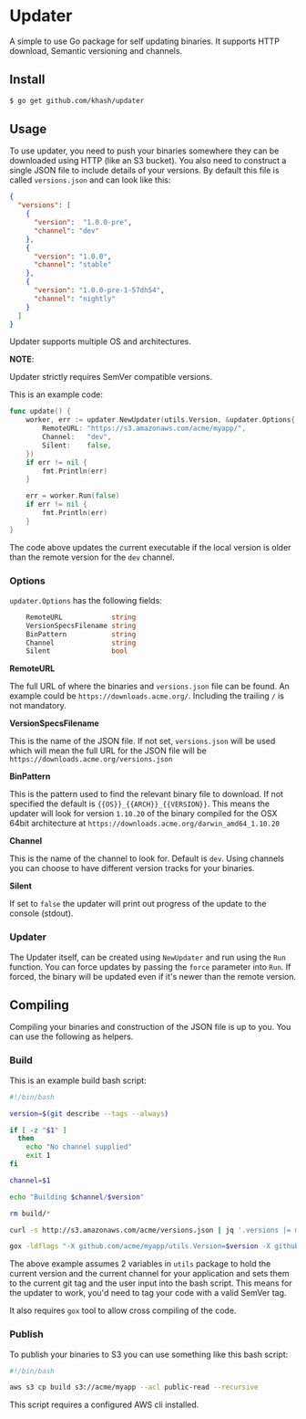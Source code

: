# Updater
 A simple to use Go package for self updating binaries. It supports HTTP download, Semantic versioning and channels.
 
 ## Install
 
```bash
$ go get github.com/khash/updater
```

## Usage

To use updater, you need to push your binaries somewhere they can be downloaded using HTTP (like an S3 bucket). You also need to construct a single JSON file to include details of your versions. By default this file is called `versions.json` and can look like this:

```json
{
  "versions": [
    { 
      "version":  "1.0.0-pre",
      "channel": "dev" 
    },
    {
      "version": "1.0.0",
      "channel": "stable"
    },
    {
      "version": "1.0.0-pre-1-57dh54",
      "channel": "nightly"
    }
  ]
}
```

Updater supports multiple OS and architectures.

**NOTE**:

Updater strictly requires SemVer compatible versions.

This is an example code:


```go
func update() {
	worker, err := updater.NewUpdater(utils.Version, &updater.Options{
		RemoteURL: "https://s3.amazonaws.com/acme/myapp/",
		Channel:   "dev",
		Silent:    false,
	})
	if err != nil {
		fmt.Println(err)
	}

	err = worker.Run(false)
	if err != nil {
	    fmt.Println(err)
	}
}
```

The code above updates the current executable if the local version is older than the remote version for the `dev` channel.

### Options

`updater.Options` has the following fields:

```go
	RemoteURL            string
	VersionSpecsFilename string
	BinPattern           string
	Channel              string
	Silent               bool
```

**RemoteURL**

The full URL of where the binaries and `versions.json` file can be found. An example could be `https://downloads.acme.org/`. Including the trailing `/` is not mandatory.

**VersionSpecsFilename**

This is the name of the JSON file. If not set, `versions.json`  will be used which will mean the full URL for the JSON file will be `https://downloads.acme.org/versions.json` 

**BinPattern**

This is the pattern used to find the relevant binary file to download. If not specified the default is `{{OS}}_{{ARCH}}_{{VERSION}}`. This means the updater will look for version `1.10.20` of the binary compiled for the OSX 64bit architecture at `https://downloads.acme.org/darwin_amd64_1.10.20` 

**Channel**

This is the name of the channel to look for. Default is `dev`. Using channels you can choose to have different version tracks for your binaries.

**Silent**

If set to `false` the updater will print out progress of the update to the console (stdout).

### Updater

The Updater itself, can be created using `NewUpdater` and run using the `Run` function. You can force updates by passing the `force` parameter into `Run`. If forced, the binary will be updated even if it's newer than the remote version.

## Compiling

Compiling your binaries and construction of the JSON file is up to you. You can use the following as helpers.

### Build

This is an example build bash script:

```bash
#!/bin/bash

version=$(git describe --tags --always)

if [ -z "$1" ]
  then
    echo "No channel supplied"
    exit 1
fi

channel=$1

echo "Building $channel/$version"

rm build/*

curl -s http://s3.amazonaws.com/acme/versions.json | jq '.versions |= map(if (.channel == "'$channel'") then .version = "'$version'" else . end)' > build/versions.json

gox -ldflags "-X github.com/acme/myapp/utils.Version=$version -X github.com/acme/myapp/utils.Channel=$channel" -os="darwin linux windows" -arch="amd64" -output "build/{{.OS}}_{{.Arch}}_$version"
```

The above example assumes 2 variables in `utils` package to hold the current version and the current channel for your application and sets them to the current git tag and the user input into the bash script. This means for the updater to work, you'd need to tag your code with a valid SemVer tag.

It also requires `gox` tool to allow cross compiling of the code.

### Publish

To publish your binaries to S3 you can use something like this bash script:


```bash
#!/bin/bash

aws s3 cp build s3://acme/myapp --acl public-read --recursive
```

This script requires a configured AWS cli installed.



